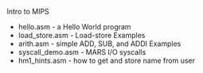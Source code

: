Intro to MIPS

*  hello.asm - a Hello World program
*  load_store.asm - Load-store Examples
*  arith.asm - simple ADD, SUB, and ADDI Examples
*  syscall_demo.asm - MARS I/O syscalls
*  hm1_hints.asm - how to get and store name from user 
